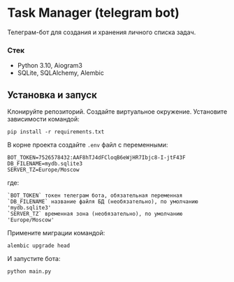 # Task Manager (telegram bot)

Телеграм-бот для создания и хранения личного списка задач.

### Стек

- Python 3.10, Aiogram3
- SQLite, SQLAlchemy, Alembic

## Установка и запуск

Клонируйте репозиторий. Создайте виртуальное окружение. Установите зависимости командой:
```shell
pip install -r requirements.txt
```

В корне проекта создайте `.env` файл с переменными:
```shell
BOT_TOKEN=7526578432:AAF8hTJ4dFCloqB6eWjHR7Ibjc8-I-jtF43F
DB_FILENAME=mydb.sqlite3
SERVER_TZ=Europe/Moscow
```
где:
```shell
`BOT_TOKEN` токен телеграм бота, обязательная переменная
`DB_FILENAME` название файля БД (необязательно), по умолчанию 'mydb.sqlite3'
`SERVER_TZ` временная зона (необязательно), по умолчанию 'Europe/Moscow'
```

Примените миграции командой:
```shell
alembic upgrade head
```

И запустите бота:
```shell
python main.py
```